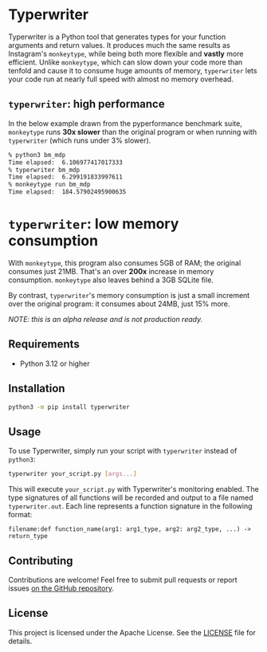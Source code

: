 # Typerwriter

Typerwriter is a Python tool that generates types for your function
arguments and return values. It produces much the same results as
Instagram's `monkeytype`, while being both more flexible and
**vastly** more efficient. Unlike `monkeytype`, which can slow down
your code more than tenfold and cause it to consume huge amounts of
memory, `typerwriter` lets your code run at nearly full speed with
almost no memory overhead.

## `typerwriter`: high performance

In the below example drawn from the pyperformance benchmark suite,
`monkeytype` runs **30x slower** than the original program or when
running with `typerwriter` (which runs under 3% slower).

```bash
% python3 bm_mdp          
Time elapsed:  6.106977417017333
% typerwriter bm_mdp
Time elapsed:  6.299191833997611
% monkeytype run bm_mdp
Time elapsed:  184.57902495900635
```

# `typerwriter`: low memory consumption

With `monkeytype`, this program also consumes 5GB of RAM; the original
consumes just 21MB. That's an over **200x** increase in memory
consumption. `monkeytype` also leaves behind a 3GB SQLite file.

By contrast, `typerwriter`'s memory consumption is just a small
increment over the original program: it consumes about 24MB, just 15%
more.

_NOTE: this is an alpha release and is not production ready._

## Requirements

- Python 3.12 or higher

## Installation

```bash
python3 -m pip install typerwriter
```

## Usage

To use Typerwriter, simply run your script with `typerwriter` instead of `python3`:

```bash
typerwriter your_script.py [args...]
```

This will execute `your_script.py` with Typerwriter's monitoring enabled. The type signatures of all functions will be recorded and output to a file named `typerwriter.out`. Each line represents a function signature in the following format:

```
filename:def function_name(arg1: arg1_type, arg2: arg2_type, ...) -> return_type
```

## Contributing

Contributions are welcome! Feel free to submit pull requests or report issues [on the GitHub repository](https://github.com/plasma-umass/typerwriter).

## License

This project is licensed under the Apache License. See the [LICENSE](LICENSE) file for details.